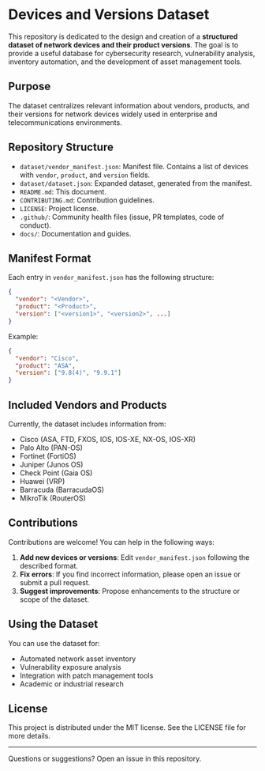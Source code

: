 

# Devices and Versions Dataset

This repository is dedicated to the design and creation of a **structured dataset of network devices and their product versions**. The goal is to provide a useful database for cybersecurity research, vulnerability analysis, inventory automation, and the development of asset management tools.

## Purpose

The dataset centralizes relevant information about vendors, products, and their versions for network devices widely used in enterprise and telecommunications environments.

## Repository Structure

- `dataset/vendor_manifest.json`: Manifest file. Contains a list of devices with `vendor`, `product`, and `version` fields.
- `dataset/dataset.json`: Expanded dataset, generated from the manifest.
- `README.md`: This document.
- `CONTRIBUTING.md`: Contribution guidelines.
- `LICENSE`: Project license.
- `.github/`: Community health files (issue, PR templates, code of conduct).
- `docs/`: Documentation and guides.

## Manifest Format

Each entry in `vendor_manifest.json` has the following structure:

```json
{
  "vendor": "<Vendor>",
  "product": "<Product>",
  "version": ["<version1>", "<version2>", ...]
}
```

Example:

```json
{
  "vendor": "Cisco",
  "product": "ASA",
  "version": ["9.8(4)", "9.9.1"]
}
```

## Included Vendors and Products

Currently, the dataset includes information from:

- Cisco (ASA, FTD, FXOS, IOS, IOS-XE, NX-OS, IOS-XR)
- Palo Alto (PAN-OS)
- Fortinet (FortiOS)
- Juniper (Junos OS)
- Check Point (Gaia OS)
- Huawei (VRP)
- Barracuda (BarracudaOS)
- MikroTik (RouterOS)

## Contributions

Contributions are welcome! You can help in the following ways:

1. **Add new devices or versions**: Edit `vendor_manifest.json` following the described format.
2. **Fix errors**: If you find incorrect information, please open an issue or submit a pull request.
3. **Suggest improvements**: Propose enhancements to the structure or scope of the dataset.

## Using the Dataset

You can use the dataset for:

- Automated network asset inventory
- Vulnerability exposure analysis
- Integration with patch management tools
- Academic or industrial research

## License

This project is distributed under the MIT license. See the LICENSE file for more details.

---
Questions or suggestions? Open an issue in this repository.
